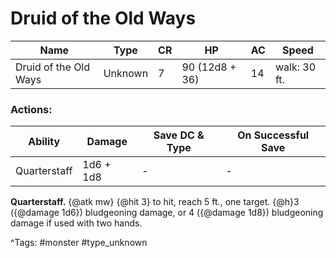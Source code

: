 # Druid of the Old Ways

| Name | Type | CR | HP | AC | Speed |
|------|------|----|----|----|-------|
| Druid of the Old Ways | Unknown | 7 | 90 (12d8 + 36) | 14 | walk: 30 ft. |

### Actions:

| Ability | Damage | Save DC & Type | On Successful Save |
|---------|--------|----------------|--------------------|
| Quarterstaff | 1d6 + 1d8 | - | - |


**Quarterstaff.** {@atk mw} {@hit 3} to hit, reach 5 ft., one target. {@h}3 ({@damage 1d6}) bludgeoning damage, or 4 ({@damage 1d8}) bludgeoning damage if used with two hands.

^Tags: #monster #type_unknown